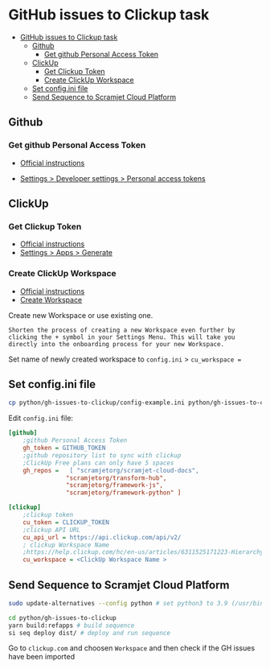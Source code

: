 # GitHub issues to Clickup task

- [GitHub issues to Clickup task](#github-issues-to-clickup-task)
  - [Github](#github)
    - [Get github Personal Access Token](#get-github-personal-access-token)
  - [ClickUp](#clickup)
    - [Get Clickup Token](#get-clickup-token)
    - [Create ClickUp Workspace](#create-clickup-workspace)
  - [Set config.ini file](#set-configini-file)
  - [Send Sequence to Scramjet Cloud Platform](#send-sequence-to-scramjet-cloud-platform)

## Github

### Get github Personal Access Token

- [Official instructions](https://docs.github.com/en/authentication/keeping-your-account-and-data-secure/creating-a-personal-access-token)

- [Settings > Developer settings > Personal access tokens](https://github.com/settings/tokens)

## ClickUp

### Get Clickup Token

- [Official instructions](https://help.clickup.com/hc/en-us/articles/6303426241687-Getting-Started-with-the-ClickUp-API)
- [Settings > Apps > Generate](https://app.clickup.com/settings/apps)

### Create ClickUp Workspace

- [Official instructions](https://help.clickup.com/hc/en-us/articles/6310502590487-How-do-I-create-a-new-Workspace-)
- [Create Workspace](https://app.clickup.com/onboarding)

Create new Workspace or use existing one.

```text
Shorten the process of creating a new Workspace even further by clicking the + symbol in your Settings Menu. This will take you directly into the onboarding process for your new Workspace.
```

Set name of newly created workspace to `config.ini` > `cu_workspace =`

## Set config.ini file

```bash
cp python/gh-issues-to-clickup/config-example.ini python/gh-issues-to-clickup/config.ini
```

Edit `config.ini` file:

```ini
[github]
    ;github Personal Access Token
    gh_token = GITHUB_TOKEN
    ;github repository list to sync with clickup
    ;ClickUp Free plans can only have 5 spaces
    gh_repos =   [ "scramjetorg/scramjet-cloud-docs",
                "scramjetorg/transform-hub",
                "scramjetorg/framework-js",
                "scramjetorg/framework-python" ]

[clickup]
    ;clickup token
    cu_token = CLICKUP_TOKEN
    ;clickup API URL
    cu_api_url = https://api.clickup.com/api/v2/
    ; clickup Workspace Name
    ;https://help.clickup.com/hc/en-us/articles/6311525171223-Hierarchy-structure-in-ClickUp
    cu_workspace = <ClickUp Workspace Name >
```

## Send Sequence to Scramjet Cloud Platform

```bash
sudo update-alternatives --config python # set python3 to 3.9 (/usr/bin/python3.9)

cd python/gh-issues-to-clickup
yarn build:refapps # build sequence
si seq deploy dist/ # deploy and run sequence
```

Go to `clickup.com` and choosen `Workspace` and then check if the GH issues have been imported
